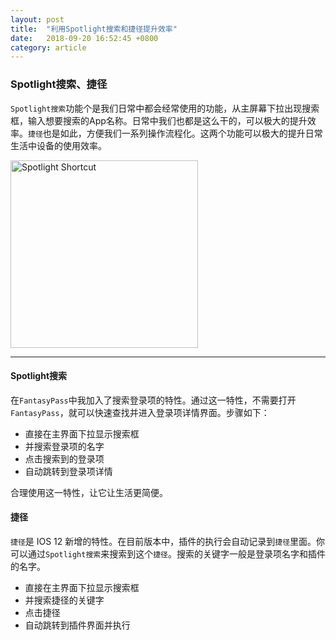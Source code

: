 ```yaml
---
layout: post
title:  "利用Spotlight搜索和捷径提升效率"
date:   2018-09-20 16:52:45 +0800
category: article 
---
```


### Spotlight搜索、捷径

`Spotlight搜索`功能个是我们日常中都会经常使用的功能，从主屏幕下拉出现搜索框，输入想要搜索的App名称。日常中我们也都是这么干的，可以极大的提升效率。`捷径`也是如此，方便我们一系列操作流程化。这两个功能可以极大的提升日常生活中设备的使用效率。

<!--more-->

<img src="/asset/images/spotlight.png" alt="Spotlight Shortcut" width="300"/>

---

#### Spotlight搜索

在`FantasyPass`中我加入了搜索登录项的特性。通过这一特性，不需要打开`FantasyPass`，就可以快速查找并进入登录项详情界面。步骤如下：

* 直接在主界面下拉显示搜索框
* 并搜索登录项的名字
* 点击搜索到的登录项
* 自动跳转到登录项详情

合理使用这一特性，让它让生活更简便。



#### 捷径

`捷径`是 IOS 12 新增的特性。在目前版本中，插件的执行会自动记录到`捷径`里面。你可以通过`Spotlight搜索`来搜索到这个`捷径`。搜索的关键字一般是登录项名字和插件的名字。

* 直接在主界面下拉显示搜索框
* 并搜索捷径的关键字
* 点击捷径
* 自动跳转到插件界面并执行



